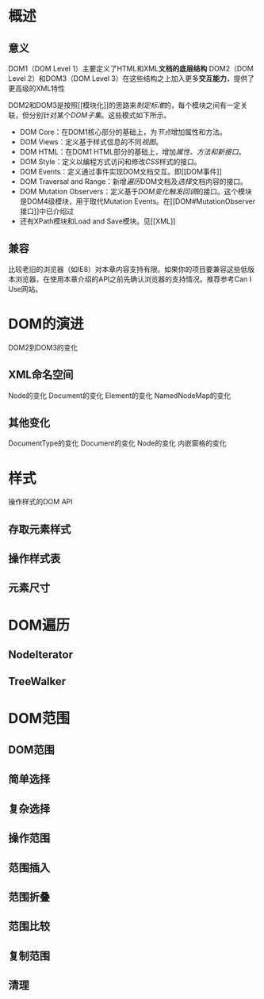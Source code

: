 # 概述
## 意义
DOM1（DOM Level 1）主要定义了HTML和XML**文档的底层结构** 
DOM2（DOM Level 2）和DOM3（DOM Level 3）在这些结构之上加入更多**交互能力**，提供了更高级的XML特性

DOM2和DOM3是按照[[模块化]]的思路来*制定标准*的，每个模块之间有一定关联，但分别针对某个*DOM子集*。这些模式如下所示。
- DOM Core：在DOM1核心部分的基础上，为*节点*增加属性和方法。
- DOM Views：定义基于样式信息的不同*视图*。
- DOM HTML：在DOM1 HTML部分的基础上，增加*属性、方法和新接口*。
- DOM Style：定义以编程方式访问和修改*CSS*样式的接口。
- DOM Events：定义通过事件实现DOM文档交互。即[[DOM事件]] 
- DOM Traversal and Range：新增*遍历*DOM文档及*选择*文档内容的接口。
- DOM Mutation Observers：定义基于*DOM变化触发回调*的接口。这个模块是DOM4级模块，用于取代Mutation Events。在[[DOM#MutationObserver接口]]中已介绍过
- 还有XPath模块和Load and Save模块。见[[XML]] 
## 兼容
比较老旧的浏览器（如IE8）对本章内容支持有限。如果你的项目要兼容这些低版本浏览器，在使用本章介绍的API之前先确认浏览器的支持情况。推荐参考Can I Use网站。
# DOM的演进
DOM2到DOM3的变化
## XML命名空间
Node的变化
Document的变化
Element的变化
NamedNodeMap的变化
## 其他变化
DocumentType的变化
Document的变化
Node的变化
内嵌窗格的变化
# 样式
操作样式的DOM API
## 存取元素样式
## 操作样式表
## 元素尺寸
# DOM遍历
## NodeIterator
## TreeWalker
# DOM范围
## DOM范围
## 简单选择
## 复杂选择
## 操作范围
## 范围插入
## 范围折叠
## 范围比较
## 复制范围
## 清理